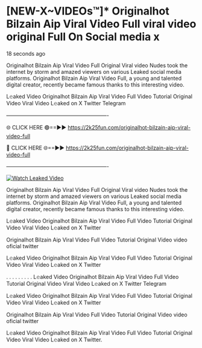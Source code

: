 # [NEW-X~VIDEOs™]* Originalhot Bilzain Aip Viral Video Full viral video original Full On Social media x

18 seconds ago

Originalhot Bilzain Aip Viral Video Full Original Viral video Nudes took the internet by storm and amazed viewers on various Leaked social media platforms. Originalhot Bilzain Aip Viral Video Full, a young and talented digital creator, recently became famous thanks to this interesting video.

L𝚎aked Video Originalhot Bilzain Aip Viral Video Full Video Tutorial Original Video Viral Video L𝚎aked on X Twitter Telegram

———————————————————-

🌐 CLICK HERE 🟢==►► https://2k25fun.com/originalhot-bilzain-aip-viral-video-full

🔴 CLICK HERE 🌐==►► https://2k25fun.com/originalhot-bilzain-aip-viral-video-full

———————————————————-

[![Watch Leaked Video](https://miro.medium.com/v2/resize:fit:828/format:webp/1*cilzJN44JGOrTw9NJCrNHA.gif "Watch Leaked Video")](https://2k25fun.com/originalhot-bilzain-aip-viral-video-full)

Originalhot Bilzain Aip Viral Video Full Original Viral video Nudes took the internet by storm and amazed viewers on various Leaked social media platforms. Originalhot Bilzain Aip Viral Video Full, a young and talented digital creator, recently became famous thanks to this interesting video.

L𝚎aked Video Originalhot Bilzain Aip Viral Video Full Video Tutorial Original Video Viral Video L𝚎aked on X Twitter

Originalhot Bilzain Aip Viral Video Full Video Tutorial Original Video video oficial twitter

L𝚎aked Video Originalhot Bilzain Aip Viral Video Full Video Tutorial Original Video Viral Video L𝚎aked on X Twitter

. . . . . . . . . L𝚎aked Video Originalhot Bilzain Aip Viral Video Full Video Tutorial Original Video Viral Video L𝚎aked on X Twitter Telegram

L𝚎aked Video Originalhot Bilzain Aip Viral Video Full Video Tutorial Original Video Viral Video L𝚎aked on X Twitter

Originalhot Bilzain Aip Viral Video Full Video Tutorial Original Video video oficial twitter

L𝚎aked Video Originalhot Bilzain Aip Viral Video Full Video Tutorial Original Video Viral Video L𝚎aked on X Twitter.